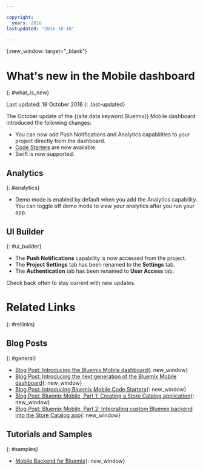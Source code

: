 ```yaml
---

copyright:
  years: 2016
lastupdated: "2016-10-18"

---
```

{:new_window: target="_blank"}

# What's new in the Mobile dashboard
{: #what_is_new}

Last updated: 18 October 2016
{: .last-updated}

The October update of the {{site.data.keyword.Bluemix}} Mobile dashboard introduced the following changes:

* You can now add Push Notifications and Analytics capabilities to your project directly from the dashboard.
* [Code Starters](starters.html#Code_Starter) are now available.
* Swift is now supported.


## Analytics
{: #analytics}

* Demo mode is enabled by default when you add the Analytics capability. You can toggle off demo mode to view your analytics after you run your app.


## UI Builder
{: #ui_builder}

* The **Push Notifications** capability is now accessed from the project.
* The **Project Settings** tab has been renamed to the **Settings** tab.
* The **Authentication** tab has been renamed to **User Access** tab.


Check back often to stay current with new updates.


# Related Links
{: #rellinks}

<!-- links to internal services don't work
## {{site.data.keyword.Bluemix_notm}} Mobile services
{: #general}
* [Mobile Analytics (Beta)](../services/mobileanalytics/index.html){: new_window}
* [Mobile Client Access](../services/mobileaccess/index.html){: new_window}
* [Mobile Foundation](../services/mobilefoundation/index.html){: new_window}
* [Mobile Quality Assurance)](../services/MobileQualityAssurance/index.html){: new_window}
* [Push Notifications](../services/mobilepush/index.html){: new_window}
-->

## Blog Posts
{: #general}
* [Blog Post: Introducing the Bluemix Mobile dashboard](https://developer.ibm.com/bluemix/2016/07/08/new-bluemix-mobile-dashboard/){: new_window}
* [Blog Post: Introducing the next generation of the Bluemix Mobile dashboard](ttps://admin.blogs.prd.ibm.event.ibm.com/blogs/bluemix/2016/10/introducing-the-next-generation-of-the-bluemix-mobile-dashboard/){: new_window}
* [Blog Post: Introducing Bluemix Mobile Code Starters](https://admin.blogs.prd.ibm.event.ibm.com/blogs/bluemix/2016/10/introducing-bluemix-mobile-code-starters/){: new_window}
* [Blog Post: Bluemix Mobile, Part 1: Creating a Store Catalog application](https://developer.ibm.com/bluemix/2016/07/13/bluemix-mobile-creating-store-catalog-app-part1/){: new_window}
* [Blog Post: Bluemix Mobile, Part 2: Integrating custom Bluemix backend into the Store Catalog app](https://developer.ibm.com/bluemix/2016/07/14/bluemix-mobile-integrating-custom-backend-part2/){: new_window}

## Tutorials and Samples
{: #samples}
* [Mobile Backend for Bluemix](https://github.com/ibm-bluemix-mobile-services/mobiledashboard-storecatalog-backend){: new_window}
